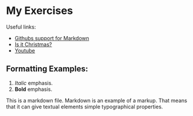 # My Exercises

Useful links:
- [Githubs support for Markdown](https://docs.github.com/en/get-started/writing-on-github/getting-started-with-writing-and-formatting-on-github/basic-writing-and-formatting-syntax)
- [Is it Christmas?](https://isitchristmas.com)
- [Youtube](https://youtube.com)

## Formatting Examples:
1. *Italic* emphasis.
2. **Bold** emphasis.

This is a markdown file. Markdown is an example of a markup. That means that it can give
textual elements simple typographical properties.


